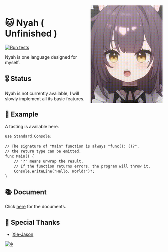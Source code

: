 <!--suppress ALL -->
<img src="Resources/1.gif" align="right" width="230" alt="">

# 🐱 Nyah ( Unfinished )

[![Run tests](https://github.com/EnabledFish/Nyah/actions/workflows/UnitTest.yml/badge.svg?branch=main)](https://github.com/EnabledFish/Nyah/actions/workflows/UnitTest.yml)

Nyah is one language designed for myself.

## 🎖️ Status

Nyah is not currently available, I will slowly implement all its basic features.

## 🔮 Example

A tasting is available here.

```Nyah
use Standard.Console;

// The signature of "Main" function is always "func(): ()?",
// the return type can be emitted.
func Main() {
    // '?' means unwrap the result.
    // If the function returns errors, the program will throw it.
    Console.WriteLine("Hello, World!")?;
}
```

## 📚 Document

Click [here](Documents/README.md) for the documents.

## 🥳 Special Thanks

- [Xie-Jason](https://github.com/Xie-Jason)

[![☬](https://komarev.com/ghpvc/?username=EnabledFish&stype=flat&label=ViewedTimes)](https://github.com/EnabledFish)
